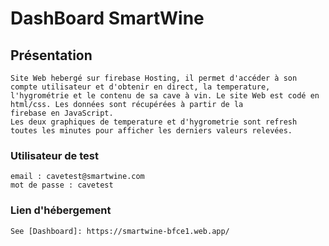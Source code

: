 # DashBoard SmartWine

## Présentation
```
Site Web hebergé sur firebase Hosting, il permet d'accéder à son compte utilisateur et d'obtenir en direct, la temperature,
l'hygrométrie et le contenu de sa cave à vin. Le site Web est codé en html/css. Les données sont récupérées à partir de la
firebase en JavaScript. 
Les deux graphiques de temperature et d'hygrometrie sont refresh toutes les minutes pour afficher les derniers valeurs relevées.
```

### Utilisateur de test 
```
email : cavetest@smartwine.com
mot de passe : cavetest

```

### Lien d'hébergement 
```
See [Dashboard]: https://smartwine-bfce1.web.app/

```
